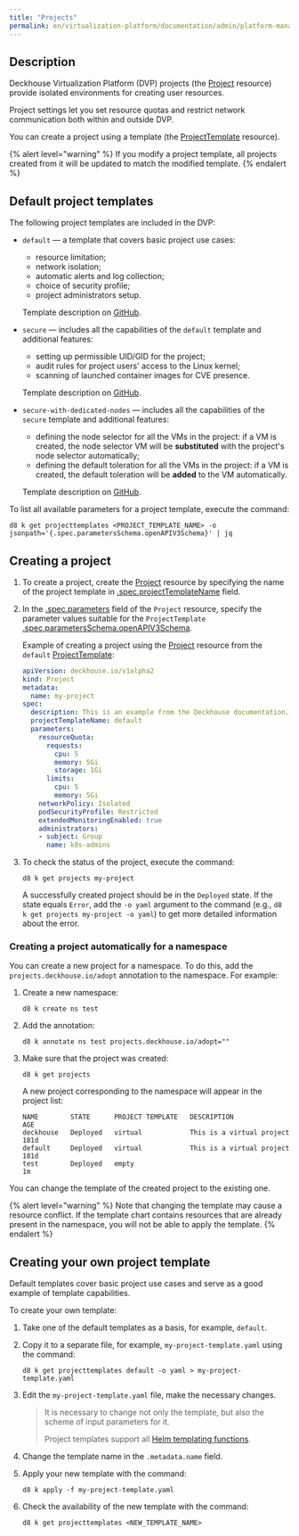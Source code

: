 ```yaml
---
title: "Projects"
permalink: en/virtualization-platform/documentation/admin/platform-management/access-control/projects.html
---
```


## Description

Deckhouse Virtualization Platform (DVP) projects (the [Project](../../../../reference/cr/project.html) resource) provide isolated environments for creating user resources.

Project settings let you set resource quotas and restrict network communication both within and outside DVP.

You can create a project using a template (the [ProjectTemplate](../../../../reference/cr/projecttemplate.html) resource).

{% alert level="warning" %}
If you modify a project template, all projects created from it will be updated to match the modified template.
{% endalert %}

## Default project templates

The following project templates are included in the DVP:

- `default` — a template that covers basic project use cases:
  * resource limitation;
  * network isolation;
  * automatic alerts and log collection;
  * choice of security profile;
  * project administrators setup.

  Template description on [GitHub](https://github.com/deckhouse/deckhouse/blob/main/modules/160-multitenancy-manager/images/multitenancy-manager/src/templates/default.yaml).

- `secure` — includes all the capabilities of the `default` template and additional features:
  * setting up permissible UID/GID for the project;
  * audit rules for project users' access to the Linux kernel;
  * scanning of launched container images for CVE presence.

  Template description on [GitHub](https://github.com/deckhouse/deckhouse/blob/main/modules/160-multitenancy-manager/images/multitenancy-manager/src/templates/secure.yaml).

- `secure-with-dedicated-nodes` — includes all the capabilities of the `secure` template and additional features:
  * defining the node selector for all the VMs in the project: if a VM is created, the node selector VM will be **substituted** with the project's node selector automatically;
  * defining the default toleration for all the VMs in the project: if a VM is created, the default toleration will be **added** to the VM automatically.

  Template description on [GitHub](https://github.com/deckhouse/deckhouse/blob/main/modules/160-multitenancy-manager/images/multitenancy-manager/src/templates/secure-with-dedicated-nodes.yaml).

To list all available parameters for a project template, execute the command:

```shell
d8 k get projecttemplates <PROJECT_TEMPLATE_NAME> -o jsonpath='{.spec.parametersSchema.openAPIV3Schema}' | jq
```

## Creating a project

1. To create a project, create the [Project](../../../../reference/cr/project.html#project) resource by specifying the name of the project template in [.spec.projectTemplateName](../../../../reference/cr/project.html#project-v1alpha2-spec-projecttemplatename) field.
2. In the [.spec.parameters](../../../../reference/cr/project.html#project-v1alpha2-spec-parameters) field of the `Project` resource, specify the parameter values suitable for the `ProjectTemplate` [.spec.parametersSchema.openAPIV3Schema](../../../../reference/cr/projecttemplate.html#projecttemplate-v1alpha1-spec-parametersschema-openapiv3schema).

   Example of creating a project using the [Project](../../../../reference/cr/project.html) resource from the `default` [ProjectTemplate](../../../../reference/cr/projecttemplate.html):

   ```yaml
   apiVersion: deckhouse.io/v1alpha2
   kind: Project
   metadata:
     name: my-project
   spec:
     description: This is an example from the Deckhouse documentation.
     projectTemplateName: default
     parameters:
       resourceQuota:
         requests:
           cpu: 5
           memory: 5Gi
           storage: 1Gi
         limits:
           cpu: 5
           memory: 5Gi
       networkPolicy: Isolated
       podSecurityProfile: Restricted
       extendedMonitoringEnabled: true
       administrators:
       - subject: Group
         name: k8s-admins
   ```

3. To check the status of the project, execute the command:

   ```shell
   d8 k get projects my-project
   ```

   A successfully created project should be in the `Deployed` state. If the state equals `Error`, add the `-o yaml` argument to the command (e.g., `d8 k get projects my-project -o yaml`) to get more detailed information about the error.

### Creating a project automatically for a namespace

You can create a new project for a namespace. To do this, add the `projects.deckhouse.io/adopt` annotation to the namespace. For example:

1. Create a new namespace:

   ```shell
   d8 k create ns test
   ```

1. Add the annotation:

   ```shell
   d8 k annotate ns test projects.deckhouse.io/adopt=""
   ```

1. Make sure that the project was created:

   ```shell
   d8 k get projects
   ```

   A new project corresponding to the namespace will appear in the project list:

   ```shell
   NAME        STATE      PROJECT TEMPLATE   DESCRIPTION                                            AGE
   deckhouse   Deployed   virtual            This is a virtual project                              181d
   default     Deployed   virtual            This is a virtual project                              181d
   test        Deployed   empty                                                                     1m
   ```

You can change the template of the created project to the existing one.

{% alert level="warning" %}
Note that changing the template may cause a resource conflict. If the template chart contains resources that are already present in the namespace, you will not be able to apply the template.
{% endalert %}

## Creating your own project template

Default templates cover basic project use cases and serve as a good example of template capabilities.

To create your own template:
1. Take one of the default templates as a basis, for example, `default`.
1. Copy it to a separate file, for example, `my-project-template.yaml` using the command:

   ```shell
   d8 k get projecttemplates default -o yaml > my-project-template.yaml
   ```

1. Edit the `my-project-template.yaml` file, make the necessary changes.

   > It is necessary to change not only the template, but also the scheme of input parameters for it.
   >
   > Project templates support all [Helm templating functions](https://helm.sh/docs/chart_template_guide/function_list/).

1. Change the template name in the `.metadata.name` field.
1. Apply your new template with the command:

   ```shell
   d8 k apply -f my-project-template.yaml
   ```

1. Check the availability of the new template with the command:

   ```shell
   d8 k get projecttemplates <NEW_TEMPLATE_NAME>
   ```
